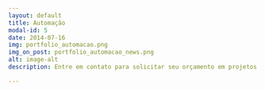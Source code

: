 ```yaml
---
layout: default
title: Automação
modal-id: 5
date: 2014-07-16
img: portfolio_automacao.png
img_on_post: portfolio_automacao_news.png
alt: image-alt
description: Entre em contato para solicitar seu orçamento em projetos de automação.

---
```

